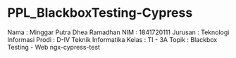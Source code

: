 # PPL_BlackboxTesting-Cypress
Nama       : Minggar Putra Dhea Ramadhan
NIM        : 1841720111
Jurusan    : Teknologi Informasi
Prodi      : D-IV Teknik Informatika
Kelas      : TI - 3A
Topik      : Blackbox Testing - Web ngx-cypress-test
